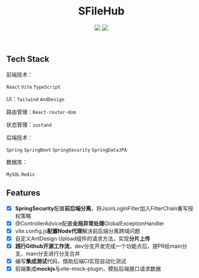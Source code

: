 <div align="center">

<h1 style="border-bottom: none">
    <b>SFileHub</b><br />
</h1>

</div>

<div align="center">

[![](https://github.com/KeyonYan/SFileHub/workflows/Java%20CI%20with%20Maven/badge.svg)](https://github.com/KeyonYan/SFileHub/actions/workflows/maven.yml)
[![](https://github.com/KeyonYan/SFileHub/workflows/Node.js%20CI/badge.svg)](https://github.com/KeyonYan/SFileHub/actions/workflows/node.yml)

</div>
<br />

## Tech Stack

前端技术：

`React` `Vite` `TypeScript`

UI：`Tailwind` `AndDesign`

路由管理：`React-router-dom`

状态管理：`zustand`

后端技术：

`Spring` `SpringBoot` `SpringSecurity` `SpringDataJPA`

数据库：

`MySQL` `Redis`

## Features

* [X] **SpringSecurity**配置**前后端分离**，将JsonLoginFilter加入FilterChain重写授权策略
* [X] @ControllerAdvice配置**全局异常处理**GlobalExceptionHandler
* [X] vite.config.js**配置Node代理**解决前后端分离跨域问题
* [X] 自定义AntDesign Upload组件的请求方法，实现**分片上传**
* [X] **践行Github开源工作流**，dev分支开发完成一个功能点后，提PR给main分支，main分支进行分支合并
* [X] 编写**集成测试**代码，借助后端CI实现自动化测试
* [X] 前端集成**mockjs**与vite-mock-plugin，模拟后端接口请求数据
